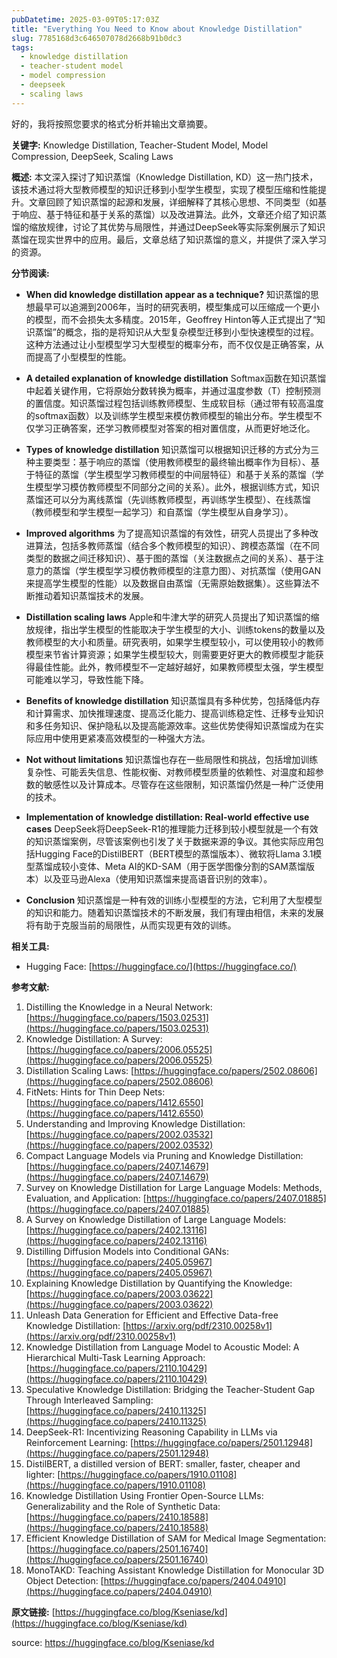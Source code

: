 ```yaml
---
pubDatetime: 2025-03-09T05:17:03Z
title: "Everything You Need to Know about Knowledge Distillation"
slug: 7785168d3c646507078d2668b91b0dc3
tags:
  - knowledge distillation
  - teacher-student model
  - model compression
  - deepseek
  - scaling laws
---
```


好的，我将按照您要求的格式分析并输出文章摘要。

**关键字:** Knowledge Distillation, Teacher-Student Model, Model Compression, DeepSeek, Scaling Laws

**概述:**
本文深入探讨了知识蒸馏（Knowledge Distillation, KD）这一热门技术，该技术通过将大型教师模型的知识迁移到小型学生模型，实现了模型压缩和性能提升。文章回顾了知识蒸馏的起源和发展，详细解释了其核心思想、不同类型（如基于响应、基于特征和基于关系的蒸馏）以及改进算法。此外，文章还介绍了知识蒸馏的缩放规律，讨论了其优势与局限性，并通过DeepSeek等实际案例展示了知识蒸馏在现实世界中的应用。最后，文章总结了知识蒸馏的意义，并提供了深入学习的资源。

**分节阅读:**

*   **When did knowledge distillation appear as a technique?**
    知识蒸馏的思想最早可以追溯到2006年，当时的研究表明，模型集成可以压缩成一个更小的模型，而不会损失太多精度。2015年，Geoffrey Hinton等人正式提出了“知识蒸馏”的概念，指的是将知识从大型复杂模型迁移到小型快速模型的过程。这种方法通过让小型模型学习大型模型的概率分布，而不仅仅是正确答案，从而提高了小型模型的性能。

*   **A detailed explanation of knowledge distillation**
    Softmax函数在知识蒸馏中起着关键作用，它将原始分数转换为概率，并通过温度参数（T）控制预测的置信度。知识蒸馏过程包括训练教师模型、生成软目标（通过带有较高温度的softmax函数）以及训练学生模型来模仿教师模型的输出分布。学生模型不仅学习正确答案，还学习教师模型对答案的相对置信度，从而更好地泛化。

*   **Types of knowledge distillation**
    知识蒸馏可以根据知识迁移的方式分为三种主要类型：基于响应的蒸馏（使用教师模型的最终输出概率作为目标）、基于特征的蒸馏（学生模型学习教师模型的中间层特征）和基于关系的蒸馏（学生模型学习模仿教师模型不同部分之间的关系）。此外，根据训练方式，知识蒸馏还可以分为离线蒸馏（先训练教师模型，再训练学生模型）、在线蒸馏（教师模型和学生模型一起学习）和自蒸馏（学生模型从自身学习）。

*   **Improved algorithms**
    为了提高知识蒸馏的有效性，研究人员提出了多种改进算法，包括多教师蒸馏（结合多个教师模型的知识）、跨模态蒸馏（在不同类型的数据之间迁移知识）、基于图的蒸馏（关注数据点之间的关系）、基于注意力的蒸馏（学生模型学习模仿教师模型的注意力图）、对抗蒸馏（使用GAN来提高学生模型的性能）以及数据自由蒸馏（无需原始数据集）。这些算法不断推动着知识蒸馏技术的发展。

*   **Distillation scaling laws**
    Apple和牛津大学的研究人员提出了知识蒸馏的缩放规律，指出学生模型的性能取决于学生模型的大小、训练tokens的数量以及教师模型的大小和质量。研究表明，如果学生模型较小，可以使用较小的教师模型来节省计算资源；如果学生模型较大，则需要更好更大的教师模型才能获得最佳性能。此外，教师模型不一定越好越好，如果教师模型太强，学生模型可能难以学习，导致性能下降。

*   **Benefits of knowledge distillation**
    知识蒸馏具有多种优势，包括降低内存和计算需求、加快推理速度、提高泛化能力、提高训练稳定性、迁移专业知识和多任务知识、保护隐私以及提高能源效率。这些优势使得知识蒸馏成为在实际应用中使用更紧凑高效模型的一种强大方法。

*   **Not without limitations**
    知识蒸馏也存在一些局限性和挑战，包括增加训练复杂性、可能丢失信息、性能权衡、对教师模型质量的依赖性、对温度和超参数的敏感性以及计算成本。尽管存在这些限制，知识蒸馏仍然是一种广泛使用的技术。

*   **Implementation of knowledge distillation: Real-world effective use cases**
    DeepSeek将DeepSeek-R1的推理能力迁移到较小模型就是一个有效的知识蒸馏案例，尽管该案例也引发了关于数据来源的争议。其他实际应用包括Hugging Face的DistilBERT（BERT模型的蒸馏版本）、微软将Llama 3.1模型蒸馏成较小变体、Meta AI的KD-SAM（用于医学图像分割的SAM蒸馏版本）以及亚马逊Alexa（使用知识蒸馏来提高语音识别的效率）。

*   **Conclusion**
    知识蒸馏是一种有效的训练小型模型的方法，它利用了大型模型的知识和能力。随着知识蒸馏技术的不断发展，我们有理由相信，未来的发展将有助于克服当前的局限性，从而实现更有效的训练。

**相关工具:**

*   Hugging Face: [https://huggingface.co/](https://huggingface.co/)

**参考文献:**

1.  Distilling the Knowledge in a Neural Network: [https://huggingface.co/papers/1503.02531](https://huggingface.co/papers/1503.02531)
2.  Knowledge Distillation: A Survey: [https://huggingface.co/papers/2006.05525](https://huggingface.co/papers/2006.05525)
3.  Distillation Scaling Laws: [https://huggingface.co/papers/2502.08606](https://huggingface.co/papers/2502.08606)
4.  FitNets: Hints for Thin Deep Nets: [https://huggingface.co/papers/1412.6550](https://huggingface.co/papers/1412.6550)
5.  Understanding and Improving Knowledge Distillation: [https://huggingface.co/papers/2002.03532](https://huggingface.co/papers/2002.03532)
6.  Compact Language Models via Pruning and Knowledge Distillation: [https://huggingface.co/papers/2407.14679](https://huggingface.co/papers/2407.14679)
7.  Survey on Knowledge Distillation for Large Language Models: Methods, Evaluation, and Application: [https://huggingface.co/papers/2407.01885](https://huggingface.co/papers/2407.01885)
8.  A Survey on Knowledge Distillation of Large Language Models: [https://huggingface.co/papers/2402.13116](https://huggingface.co/papers/2402.13116)
9.  Distilling Diffusion Models into Conditional GANs: [https://huggingface.co/papers/2405.05967](https://huggingface.co/papers/2405.05967)
10. Explaining Knowledge Distillation by Quantifying the Knowledge: [https://huggingface.co/papers/2003.03622](https://huggingface.co/papers/2003.03622)
11. Unleash Data Generation for Efficient and Effective Data-free Knowledge Distillation: [https://arxiv.org/pdf/2310.00258v1](https://arxiv.org/pdf/2310.00258v1)
12. Knowledge Distillation from Language Model to Acoustic Model: A Hierarchical Multi-Task Learning Approach: [https://huggingface.co/papers/2110.10429](https://huggingface.co/papers/2110.10429)
13. Speculative Knowledge Distillation: Bridging the Teacher-Student Gap Through Interleaved Sampling: [https://huggingface.co/papers/2410.11325](https://huggingface.co/papers/2410.11325)
14. DeepSeek-R1: Incentivizing Reasoning Capability in LLMs via Reinforcement Learning: [https://huggingface.co/papers/2501.12948](https://huggingface.co/papers/2501.12948)
15. DistilBERT, a distilled version of BERT: smaller, faster, cheaper and lighter: [https://huggingface.co/papers/1910.01108](https://huggingface.co/papers/1910.01108)
16. Knowledge Distillation Using Frontier Open-Source LLMs: Generalizability and the Role of Synthetic Data: [https://huggingface.co/papers/2410.18588](https://huggingface.co/papers/2410.18588)
17. Efficient Knowledge Distillation of SAM for Medical Image Segmentation: [https://huggingface.co/papers/2501.16740](https://huggingface.co/papers/2501.16740)
18. MonoTAKD: Teaching Assistant Knowledge Distillation for Monocular 3D Object Detection: [https://huggingface.co/papers/2404.04910](https://huggingface.co/papers/2404.04910)

**原文链接:** [https://huggingface.co/blog/Kseniase/kd](https://huggingface.co/blog/Kseniase/kd)


source: https://huggingface.co/blog/Kseniase/kd